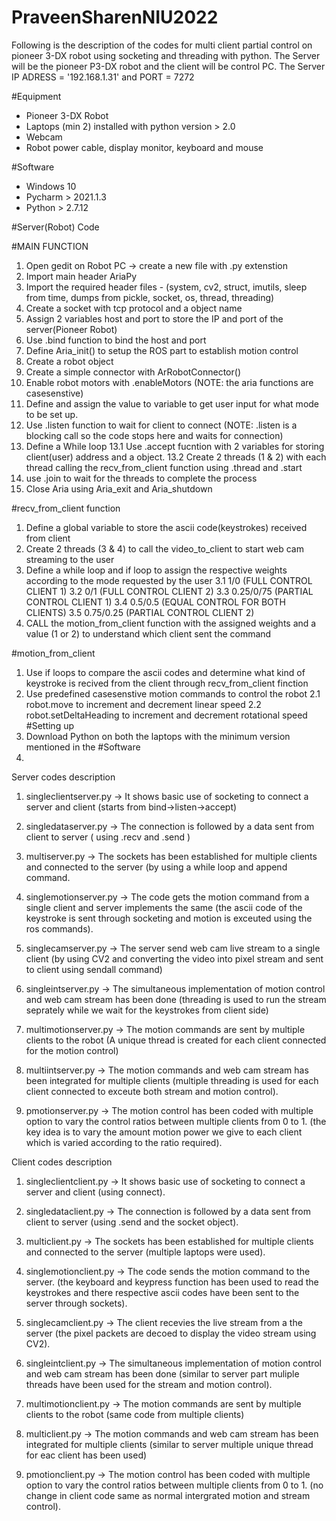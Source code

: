 # PraveenSharenNIU2022
Following is the description of the codes for multi client partial control on pioneer 3-DX robot using socketing and threading with python.
The Server will be the pioneer P3-DX robot and the client will be control PC.
The Server IP ADRESS = '192.168.1.31' and PORT = 7272

#Equipment 
- Pioneer 3-DX Robot 
- Laptops (min 2) installed with python version > 2.0
- Webcam
- Robot power cable, display monitor, keyboard and mouse

#Software 
- Windows 10 
- Pycharm > 2021.1.3 
- Python > 2.7.12

#Server(Robot) Code

#MAIN FUNCTION 
1. Open gedit on Robot PC -> create a new file with .py extenstion
2. Import main header AriaPy   
3. Import the required header files - (system, cv2, struct, imutils, sleep from time, dumps from pickle, socket, os, thread, threading)
4. Create a socket with tcp protocol and a object name 
5. Assign 2 variables host and port to store the IP and port of the server(Pioneer Robot)
6. Use .bind function to bind the host and port 
7. Define Aria_init() to setup the ROS part to establish motion control 
8. Create a robot object 
9. Create a simple connector with ArRobotConnector()
10. Enable robot motors with .enableMotors (NOTE: the aria functions are casesenstive)
11. Define and assign the value to variable to get user input for what mode to be set up.
12. Use .listen function to wait for client to connect (NOTE: .listen is a blocking call so the code stops here and waits for connection) 
13. Define a While loop 
    13.1 Use .accept fucntion with 2 variables for storing client(user) address and a object.
    13.2 Create 2 threads (1 & 2)  with each thread calling the recv_from_client function using .thread and .start 
14. use .join to wait for the threads to complete the process 
15. Close Aria using Aria_exit and Aria_shutdown  

#recv_from_client function 
1. Define a global variable to store the ascii code(keystrokes) received from client 
2. Create 2 threads (3 & 4) to call the video_to_client to start web cam streaming to the user 
3. Define a while loop and if loop to assign the respective weights according to the mode requested by the user 
    3.1 1/0 (FULL CONTROL CLIENT 1) 
    3.2 0/1 (FULL CONTROL CLIENT 2)
    3.3 0.25/0/75 (PARTIAL CONTROL CLIENT 1)
    3.4 0.5/0.5 (EQUAL CONTROL FOR BOTH CLIENTS)
    3.5 0.75/0.25 (PARTIAL CONTROL CLIENT 2)
4. CALL the motion_from_client function with the assigned weights and a value (1 or 2) to understand which client sent the command 


#motion_from_client 
1. Use if loops to compare the ascii codes and determine what kind of keystroke is recived from the client through recv_from_client finction 
2. Use predefined casesenstive motion commands to control the robot 
    2.1 robot.move to increment and decrement linear speed 
    2.2 robot.setDeltaHeading to increment and decrement rotational speed  
#Setting up 
6. Download Python on both the laptops with the minimum version mentioned in the #Software 
7.  
Server codes description

1. singleclientserver.py -> It shows basic use of socketing to connect a server and client (starts from             bind->listen->accept)

2. singledataserver.py -> The connection is followed by a data sent from client to server ( using .recv and .send )
    
3. multiserver.py -> The sockets has been established for multiple clients and connected to the server (by using a  while loop and append command.
    
4. singlemotionserver.py -> The code gets the motion command from a single client and server implements the same   (the ascii code of the keystroke is sent through socketing and motion is exceuted using                             the ros commands).
    
5. singlecamserver.py -> The server send web cam live stream to a single client (by using CV2 and converting the video into pixel stream and sent to client using sendall command)
    
6. singleintserver.py -> The simultaneous implementation of motion control and web cam stream has been done (threading is used to run the stream seprately while we wait for the keystrokes from client side)

7. multimotionserver.py -> The motion commands are sent by multiple clients to the robot (A unique thread is created for each client connected for the motion control)

8. multiintserver.py -> The motion commands and web cam stream has been integrated for multiple clients
(multiple threading is used for each client connected to exceute both stream and motion control).
    
9. pmotionserver.py -> The motion control has been coded with multiple option to vary the control ratios between multiple clients from 0 to 1. (the key idea is to vary the amount motion power we give to each client which is varied according to the ratio required).

Client codes description 

1. singleclientclient.py -> It shows basic use of socketing to connect a server and client (using connect).
    
2. singledataclient.py -> The connection is followed by a data sent from client to server (using .send and the socket object).
    
3. multiclient.py -> The sockets has been established for multiple clients and connected to the server (multiple laptops were used).

4. singlemotionclient.py -> The code sends the motion command to the server. (the keyboard and keypress function has been used to read the keystrokes and there respective ascii codes have been sent to the server through sockets).
    
5. singlecamclient.py -> The client recevies the live stream from a the server (the pixel packets are decoed to display the video stream using CV2).
    
6. singleintclient.py -> The simultaneous implementation of motion control and web cam stream has been done (similar to server part muliple threads have been used for the stream and motion control).
    
7. multimotionclient.py -> The motion commands are sent by multiple clients to the robot (same code from multiple clients)
    
8. multiclient.py -> The motion commands and web cam stream has been integrated for multiple clients
(similar to server multiple unique thread for eac client has been used)

9. pmotionclient.py -> The motion control has been coded with multiple option to vary the control ratios between multiple clients from 0 to 1. (no change in client code same as normal intergrated motion and stream control).
